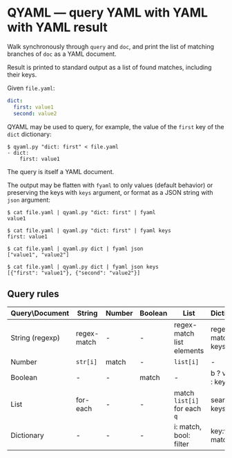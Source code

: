 QYAML — query YAML with YAML with YAML result
=============================================

Walk synchronously through `query` and `doc`, and print the list of matching branches of `doc` as a YAML document.

Result is printed to standard output as a list of found matches, including their keys.

Given `file.yaml`:

```yaml
dict:
  first: value1
  second: value2
```

QYAML may be used to query, for example, the value of the `first` key of the `dict` dictionary:

```shell
$ qyaml.py "dict: first" < file.yaml
- dict:
    first: value1
```

The query is itself a YAML document.

The output may be flatten with `fyaml` to only values (default behavior) or preserving the keys with `keys` argument, or format as a JSON string with `json` argument:

```shell
$ cat file.yaml | qyaml.py "dict: first" | fyaml
value1

$ cat file.yaml | qyaml.py "dict: first" | fyaml keys
first: value1

$ cat file.yaml | qyaml.py dict | fyaml json
["value1", "value2"]

$ cat file.yaml | qyaml.py dict | fyaml json keys
[{"first": "value1"}, {"second": "value2"}]
```

Query rules
-----------

| Query\Document  | String      | Number | Boolean |        List                  |   Dictionary      |
|-----------------|-------------|--------|---------|------------------------------|-------------------|
| String (regexp) | regex-match |   -    |    -    | regex-match list elements    | regex-match keys  |
| Number          | `str[i]`    | match  |    -    | `list[i]`                    | -                 |
| Boolean         |      -      |   -    | match   | -                            | b ? values : keys |
| List            | for-each    |   -    |    -    | match `list[i]` for each `q` | search keys       |
| Dictionary      |      -      |   -    |    -    | i: match, bool: filter       | key:value match   |

